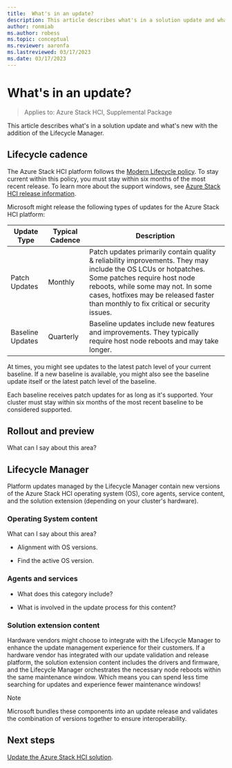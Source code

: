 ```yaml
---
title:  What's in an update?
description: This article describes what's in a solution update and what's new with the addition of the Lifecycle Manager.
author: ronmiab
ms.author: robess
ms.topic: conceptual
ms.reviewer: aaronfa
ms.lastreviewed: 03/17/2023
ms.date: 03/17/2023
---
```


# What's in an update?

> Applies to: Azure Stack HCI, Supplemental Package

This article describes what's in a solution update and what's new with the addition of the Lifecycle Manager.

## Lifecycle cadence

The Azure Stack HCI platform follows the [Modern Lifecycle policy](/lifecycle/policies/modern). To stay current within this policy, you must stay within six months of the most recent release. To learn more about the support windows, see [Azure Stack HCI release information](/azure-stack/hci/release-information).

Microsoft might release the following types of updates for the Azure Stack HCI platform:

|Update Type |Typical Cadence |Description |
|------------|----------------|------------|
|Patch Updates| Monthly |Patch updates primarily contain quality & reliability improvements. They may include the OS LCUs or hotpatches. Some patches require host node reboots, while some may not. In some cases, hotfixes may be released faster than monthly to fix critical or security issues.|
|Baseline Updates |Quarterly |Baseline updates include new features and improvements. They typically require host node reboots and may take longer.|

At times, you might see updates to the latest patch level of your current baseline. If a new baseline is available, you might also see the baseline update itself or the latest patch level of the baseline.

Each baseline receives patch updates for as long as it's supported. Your cluster must stay within six months of the most recent baseline to be considered supported.

## Rollout and preview

What can I say about this area?

## Lifecycle Manager

Platform updates managed by the Lifecycle Manager contain new versions of the Azure Stack HCI operating system (OS), core agents, service content, and the solution extension (depending on your cluster's hardware).

### Operating System content

What can I say about this area?

- Alignment with OS versions.

- Find the active OS version.

### Agents and services

- What does this category include?

- What is involved in the update process for this content?

### Solution extension content

Hardware vendors might choose to integrate with the Lifecycle Manager to enhance the update management experience for their customers. If a hardware vendor has integrated with our update validation and release platform, the solution extension content includes the drivers and firmware, and the Lifecycle Manager orchestrates the necessary node reboots within the same maintenance window. Which means you can spend less time searching for updates and experience fewer maintenance windows!

> [!NOTE]
> Microsoft bundles these components into an update release and validates the combination of versions together to ensure interoperability.

## Next steps

[Update the Azure Stack HCI solution](\azure-stack\hci\update\update-azure-stack-hci-solution.md).
